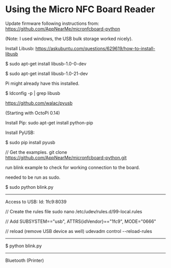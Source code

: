 # Using the Micro NFC Board Reader

Update firmware following instructions from: https://github.com/AppNearMe/micronfcboard-python

(Note: I used windows, the USB bulk storage worked nicely).


 
Install Libusb: https://askubuntu.com/questions/629619/how-to-install-libusb

$ sudo apt-get install libusb-1.0-0-dev

$ sudo apt-get install libusb-1.0-21-dev

Pi might already have this installed.

$ ldconfig -p | grep libusb 


https://github.com/walac/pyusb

(Starting with OctoPi 0.14)

Install Pip:
sudo apt-get install python-pip

Install PyUSB:

$ sudo pip install pyusb


// Get the examples.
git clone https://github.com/AppNearMe/micronfcboard-python.git

run blink example to check for working connection to the board.

needed to be run as sudo.

$ sudo python blink.py

------------------
Access to USB:
Id: 1fc9:8039

// Create the rules file
sudo nano /etc/udev/rules.d/99-local.rules

// Add
SUBSYSTEM=="usb", ATTRS{idVendor}=="1fc9", MODE="0666"

// reload (remove USB device as well)
udevadm control --reload-rules

------------------

$ python blink.py


--------------------------------
Bluetooth (Printer)

